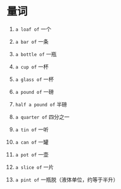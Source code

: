 # 量词

1. `a loaf of` 一个

2. `a bar of` 一条

3. `a bottle of` 一瓶

4. `a cup of` 一杯

5. `a glass of` 一杯

6. `a pound of` 一磅

7. `half a pound of` 半磅

8. `a quarter of` 四分之一

9. `a tin of` 一听

10. `a can of` 一罐

11. `a pot of` 一壶

12. `a slice of` 一片

13. `a pint of` 一瓶脱（液体单位，约等于半升）
